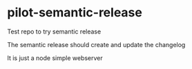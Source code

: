 # pilot-semantic-release
Test repo to try semantic release

The semantic release should create and update the changelog

It is just a node simple webserver